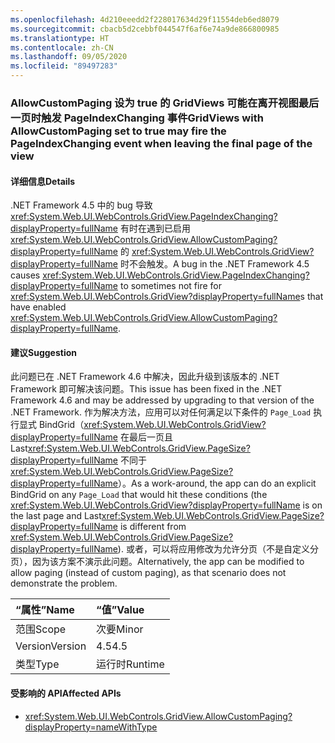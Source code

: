```yaml
---
ms.openlocfilehash: 4d210eeedd2f228017634d29f11554deb6ed8079
ms.sourcegitcommit: cbacb5d2cebbf044547f6af6e74a9de866800985
ms.translationtype: HT
ms.contentlocale: zh-CN
ms.lasthandoff: 09/05/2020
ms.locfileid: "89497283"
---
```

### <a name="gridviews-with-allowcustompaging-set-to-true-may-fire-the-pageindexchanging-event-when-leaving-the-final-page-of-the-view"></a><span data-ttu-id="222d6-101">AllowCustomPaging 设为 true 的 GridViews 可能在离开视图最后一页时触发 PageIndexChanging 事件</span><span class="sxs-lookup"><span data-stu-id="222d6-101">GridViews with AllowCustomPaging set to true may fire the PageIndexChanging event when leaving the final page of the view</span></span>

#### <a name="details"></a><span data-ttu-id="222d6-102">详细信息</span><span class="sxs-lookup"><span data-stu-id="222d6-102">Details</span></span>

<span data-ttu-id="222d6-103">.NET Framework 4.5 中的 bug 导致 <xref:System.Web.UI.WebControls.GridView.PageIndexChanging?displayProperty=fullName> 有时在遇到已启用 <xref:System.Web.UI.WebControls.GridView.AllowCustomPaging?displayProperty=fullName> 的 <xref:System.Web.UI.WebControls.GridView?displayProperty=fullName> 时不会触发。</span><span class="sxs-lookup"><span data-stu-id="222d6-103">A bug in the .NET Framework 4.5 causes <xref:System.Web.UI.WebControls.GridView.PageIndexChanging?displayProperty=fullName> to sometimes not fire for <xref:System.Web.UI.WebControls.GridView?displayProperty=fullName>s that have enabled <xref:System.Web.UI.WebControls.GridView.AllowCustomPaging?displayProperty=fullName>.</span></span>

#### <a name="suggestion"></a><span data-ttu-id="222d6-104">建议</span><span class="sxs-lookup"><span data-stu-id="222d6-104">Suggestion</span></span>

<span data-ttu-id="222d6-105">此问题已在 .NET Framework 4.6 中解决，因此升级到该版本的 .NET Framework 即可解决该问题。</span><span class="sxs-lookup"><span data-stu-id="222d6-105">This issue has been fixed in the .NET Framework 4.6 and may be addressed by upgrading to that version of the .NET Framework.</span></span> <span data-ttu-id="222d6-106">作为解决方法，应用可以对任何满足以下条件的 <code>Page_Load</code> 执行显式 BindGrid（<xref:System.Web.UI.WebControls.GridView?displayProperty=fullName> 在最后一页且 Last<xref:System.Web.UI.WebControls.GridView.PageSize?displayProperty=fullName> 不同于 <xref:System.Web.UI.WebControls.GridView.PageSize?displayProperty=fullName>）。</span><span class="sxs-lookup"><span data-stu-id="222d6-106">As a work-around, the app can do an explicit BindGrid on any <code>Page_Load</code> that would hit these conditions (the <xref:System.Web.UI.WebControls.GridView?displayProperty=fullName> is on the last page and Last<xref:System.Web.UI.WebControls.GridView.PageSize?displayProperty=fullName> is different from <xref:System.Web.UI.WebControls.GridView.PageSize?displayProperty=fullName>).</span></span> <span data-ttu-id="222d6-107">或者，可以将应用修改为允许分页（不是自定义分页），因为该方案不演示此问题。</span><span class="sxs-lookup"><span data-stu-id="222d6-107">Alternatively, the app can be modified to allow paging (instead of custom paging), as that scenario does not demonstrate the problem.</span></span>

| <span data-ttu-id="222d6-108">“属性”</span><span class="sxs-lookup"><span data-stu-id="222d6-108">Name</span></span>    | <span data-ttu-id="222d6-109">“值”</span><span class="sxs-lookup"><span data-stu-id="222d6-109">Value</span></span>       |
|:--------|:------------|
| <span data-ttu-id="222d6-110">范围</span><span class="sxs-lookup"><span data-stu-id="222d6-110">Scope</span></span>   |<span data-ttu-id="222d6-111">次要</span><span class="sxs-lookup"><span data-stu-id="222d6-111">Minor</span></span>|
|<span data-ttu-id="222d6-112">Version</span><span class="sxs-lookup"><span data-stu-id="222d6-112">Version</span></span>|<span data-ttu-id="222d6-113">4.5</span><span class="sxs-lookup"><span data-stu-id="222d6-113">4.5</span></span>|
|<span data-ttu-id="222d6-114">类型</span><span class="sxs-lookup"><span data-stu-id="222d6-114">Type</span></span>|<span data-ttu-id="222d6-115">运行时</span><span class="sxs-lookup"><span data-stu-id="222d6-115">Runtime</span></span>|

#### <a name="affected-apis"></a><span data-ttu-id="222d6-116">受影响的 API</span><span class="sxs-lookup"><span data-stu-id="222d6-116">Affected APIs</span></span>

- <xref:System.Web.UI.WebControls.GridView.AllowCustomPaging?displayProperty=nameWithType>

<!--

#### Affected APIs

- `P:System.Web.UI.WebControls.GridView.AllowCustomPaging`

-->
